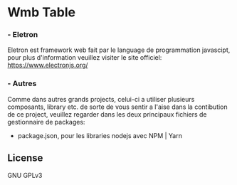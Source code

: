 # Wmb Table

### - Eletron

Eletron est framework web fait par le language de programmation javascipt, pour plus d'information veuillez visiter le site officiel: https://www.electronjs.org/

### - Autres

Comme dans autres grands projects, celui-ci a utiliser plusieurs composants, library etc. de sorte de vous sentir a l'aise dans la contibution de ce project, veuillez regarder dans les deux principaux fichiers de gestionnaire de packages:

- package.json, pour les libraries nodejs avec NPM | Yarn

## License

GNU GPLv3
